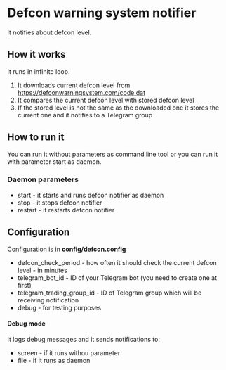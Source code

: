 # Defcon warning system notifier

It notifies about defcon level.

## How it works

It runs in infinite loop.

1. It downloads current defcon level from https://defconwarningsystem.com/code.dat
2. It compares the current defcon level with stored defcon level
3. If the stored level is not the same as the downloaded one it stores the current one and it notifies to a Telegram group

## How to run it

You can run it without parameters as command line tool or you can run it with parameter start as daemon.

### Daemon parameters

- start - it starts and runs defcon notifier as daemon
- stop - it stops defcon notifier
- restart - it restarts defcon notifier

## Configuration

Configuration is in **config/defcon.config**

- defcon_check_period - how often it should check the current defcon level - in minutes
- telegram_bot_id - ID of your Telegram bot (you need to create one at first)
- telegram_trading_group_id - ID of Telegram group which will be receiving notification
- debug - for testing purposes

#### Debug mode

It logs debug messages and it sends notifications to:
- screen - if it runs withou parameter
- file - if it runs as daemon